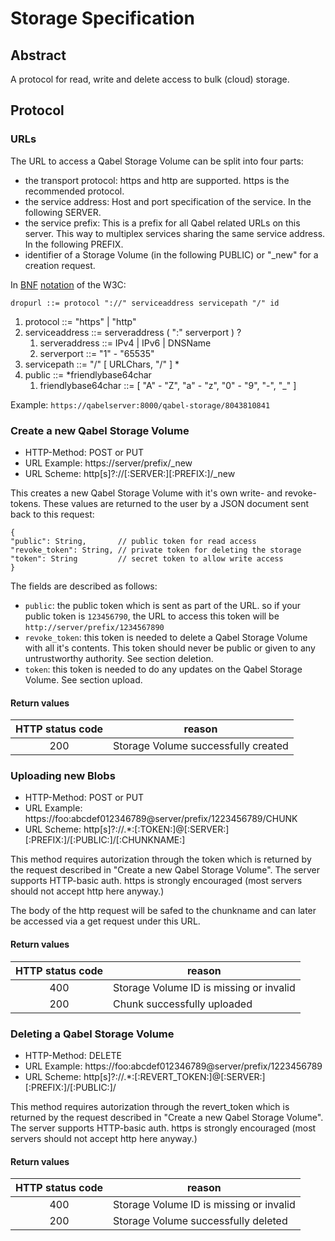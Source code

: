 # Storage Specification

## Abstract

A protocol for read, write and delete access to bulk (cloud) storage.

## Protocol

### URLs

The URL to access a Qabel Storage Volume can be split into four parts:
* the transport protocol: https and http are supported. https is the recommended protocol.
* the service address: Host and port specification of the service. In the following SERVER.
* the service prefix: This is a prefix for all Qabel related URLs on this server. This way to multiplex services sharing the same service address. In the following PREFIX.
* identifier of a Storage Volume (in the following PUBLIC) or "_new" for a creation request.

In [BNF](http://www.w3.org/Addressing/URL/5_BNF.html) [notation](http://www.w3.org/Notation.html) of the W3C:

`dropurl ::= protocol "://" serviceaddress servicepath "/" id`

1. protocol ::= "https" | "http"
2. serviceaddress ::= serveraddress ( ":" serverport ) ?
   1. serveraddress ::= IPv4 | IPv6 | DNSName
   2. serverport ::= "1" - "65535"
3. servicepath ::= "/" [ URLChars, "/" ] *
4. public ::= *friendlybase64char
   1. friendlybase64char ::= [ "A" - "Z", "a" - "z", "0" - "9", "-", "_" ]

Example:
`https://qabelserver:8000/qabel-storage/8043810841`

### Create a new Qabel Storage Volume

* HTTP-Method: POST or PUT
* URL Example: https://server/prefix/_new
* URL Scheme: http[s]?://[:SERVER:][:PREFIX:]/_new

This creates a new Qabel Storage Volume with it's own write- and revoke-tokens. These values are returned to the user by a JSON document sent back to this request:

```
{
"public": String,       // public token for read access
"revoke_token": String, // private token for deleting the storage
"token": String         // secret token to allow write access
}
```
The fields are described as follows:

* ```public```: the public token which is sent as part of the URL. so if your public token is ```123456790```, the URL to access this token will be ```http://server/prefix/1234567890```
* ```revoke_token```: this token is needed to delete a Qabel Storage Volume with all it's contents. This token should never be public or given to any untrustworthy authority. See section deletion.
* ```token```: this token is needed to do any updates on the Qabel Storage Volume. See section upload.

#### Return values

|HTTP status code|reason|
|:----------------:|------|
| 200 | Storage Volume successfully created |


### Uploading new Blobs

* HTTP-Method: POST or PUT
* URL Example: https://foo:abcdef012346789@server/prefix/1223456789/CHUNK
* URL Scheme: http[s]?://.*:[:TOKEN:]@[:SERVER:][:PREFIX:]/[:PUBLIC:]/[:CHUNKNAME:]

This method requires autorization through the token which is returned by the request described in "Create a new Qabel Storage Volume". The server supports HTTP-basic auth. https is strongly encouraged (most servers should not accept http here anyway.)

The body of the http request will be safed to the chunkname and can later be accessed via a get request under this URL.

#### Return values

|HTTP status code|reason|
|:----------------:|------|
| 400 | Storage Volume ID is missing or invalid |
| 200 | Chunk successfully uploaded |


### Deleting a Qabel Storage Volume

* HTTP-Method: DELETE
* URL Example: https://foo:abcdef012346789@server/prefix/1223456789
* URL Scheme: http[s]?://.*:[:REVERT_TOKEN:]@[:SERVER:][:PREFIX:]/[:PUBLIC:]/

This method requires autorization through the revert_token which is returned by the request described in "Create a new Qabel Storage Volume". The server supports HTTP-basic auth. https is strongly encouraged (most servers should not accept http here anyway.)

#### Return values

|HTTP status code|reason|
|:----------------:|------|
| 400 | Storage Volume ID is missing or invalid |
| 200 | Storage Volume successfully deleted |
